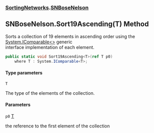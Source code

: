 ### [SortingNetworks](SortingNetworks.md 'SortingNetworks').[SNBoseNelson](SortingNetworks.SNBoseNelson.md 'SortingNetworks.SNBoseNelson')

## SNBoseNelson.Sort19Ascending<T>(T) Method

Sorts a collection of 19 elements in ascending order using the [System.IComparable&lt;&gt;](https://docs.microsoft.com/en-us/dotnet/api/System.IComparable-1 'System.IComparable`1') generic  
interface implementation of each element.

```csharp
public static void Sort19Ascending<T>(ref T p0)
    where T : System.IComparable<T>;
```
#### Type parameters

<a name='SortingNetworks.SNBoseNelson.Sort19Ascending_T_(T).T'></a>

`T`

The type of the elements of the collection.
#### Parameters

<a name='SortingNetworks.SNBoseNelson.Sort19Ascending_T_(T).p0'></a>

`p0` [T](SortingNetworks.SNBoseNelson.Sort19Ascending_T_(T).md#SortingNetworks.SNBoseNelson.Sort19Ascending_T_(T).T 'SortingNetworks.SNBoseNelson.Sort19Ascending<T>(T).T')

the reference to the first element of the collection